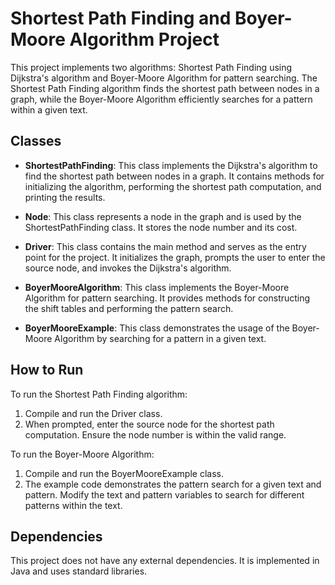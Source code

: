 # Shortest Path Finding and Boyer-Moore Algorithm Project

This project implements two algorithms: Shortest Path Finding using Dijkstra's algorithm and Boyer-Moore Algorithm for pattern searching. The Shortest Path Finding algorithm finds the shortest path between nodes in a graph, while the Boyer-Moore Algorithm efficiently searches for a pattern within a given text.

## Classes

- **ShortestPathFinding**: This class implements the Dijkstra's algorithm to find the shortest path between nodes in a graph. It contains methods for initializing the algorithm, performing the shortest path computation, and printing the results.

- **Node**: This class represents a node in the graph and is used by the ShortestPathFinding class. It stores the node number and its cost.

- **Driver**: This class contains the main method and serves as the entry point for the project. It initializes the graph, prompts the user to enter the source node, and invokes the Dijkstra's algorithm.

- **BoyerMooreAlgorithm**: This class implements the Boyer-Moore Algorithm for pattern searching. It provides methods for constructing the shift tables and performing the pattern search.

- **BoyerMooreExample**: This class demonstrates the usage of the Boyer-Moore Algorithm by searching for a pattern in a given text.

## How to Run

To run the Shortest Path Finding algorithm:
1. Compile and run the Driver class.
2. When prompted, enter the source node for the shortest path computation. Ensure the node number is within the valid range.

To run the Boyer-Moore Algorithm:
1. Compile and run the BoyerMooreExample class.
2. The example code demonstrates the pattern search for a given text and pattern. Modify the text and pattern variables to search for different patterns within the text.

## Dependencies

This project does not have any external dependencies. It is implemented in Java and uses standard libraries.
